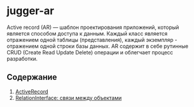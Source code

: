 # jugger-ar

Active record (AR) — шаблон проектирования приложений, который является способом доступа к данным.
Каждый класс является отражением одной таблицы (представления), каждый экземпляр - отражением одной строки базы данных.
AR содержит в себе рутинные CRUD (Create Read Update Delete) операции и облегчает процесс разработки.

## Содержание

1. [ActiveRecord](ar.md)
2. [RelationInterface: связи между объектами](relations.md)
